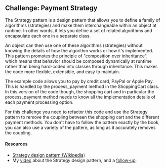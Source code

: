 ## Challenge: Payment Strategy
The Strategy pattern is a design pattern that allows you to define a family of algorithms (strategies) and make them interchangeable within an object at runtime. In other words, it lets you define a set of related algorithms and encapsulate each one in a separate class.

An object can then use one of these algorithms (strategies) without knowing the details of how the algorithm works or how it's implemented. This pattern promotes the principle of "composition over inheritance", which means that behavior should be composed dynamically at runtime rather than being hard-coded into classes through inheritance. This makes the code more flexible, extensible, and easy to maintain.

The example code allows you to pay by credit card, PayPal or Apple Pay. This is handled by the process_payment method in the ShoppingCart class. In this version of the code though, the shopping cart and in particular the process_payment method needs to know all the implementation details of each payment processing option. 

For this challenge you need to refactor this code and use the Strategy pattern to remove the coupling between the shopping cart and the different payment methods. You don't have to follow the pattern exactly by the book, you can also use a variety of the pattern, as long as it accurately removes the coupling.

#### Resources
* [Strategy design pattern (Wikipedia)](https://en.wikipedia.org/wiki/Strategy_pattern)
* My [video](https://youtu.be/WQ8bNdxREHU) about the Strategy design pattern, and a [follow-up](https://youtu.be/n2b_Cxh20Fw).